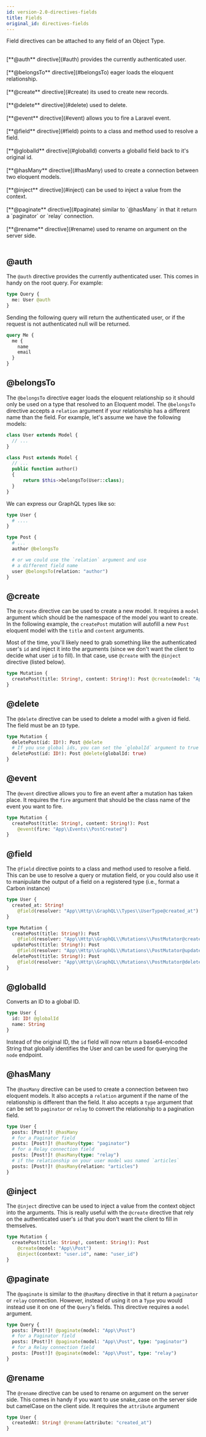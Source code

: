 ```yaml
---
id: version-2.0-directives-fields
title: Fields
original_id: directives-fields
---
```


Field directives can be attached to any field of an Object Type.

<br />
[**@auth** directive](#auth) provides the currently authenticated user.<br /><br />
[**@belongsTo** directive](#belongsTo) eager loads the eloquent relationship.<br /><br />
[**@create** directive](#create) its used to create new records.<br /><br />
[**@delete** directive](#delete) used to delete.<br /><br />
[**@event** directive](#event) allows you to fire a Laravel event.<br /><br />
[**@field** directive](#field) points to a class and method used to resolve a field.<br /><br />
[**@globalId** directive](#globalId) converts a globalId field back to it's original id.<br /><br />
[**@hasMany** directive](#hasMany) used to create a connection between two eloquent models.<br /><br />
[**@inject** directive](#inject) can be used to inject a value from the context.<br /><br />
[**@paginate** directive](#paginate) similar to `@hasMany` in that it return a `paginator` or `relay` connection.<br /><br />
[**@rename** directive](#rename) used to rename on argument on the server side.<br />
<br />

## @auth

The `@auth` directive provides the currently authenticated user. This comes in handy on the root query. For example:

```graphql
type Query {
  me: User @auth
}
```

Sending the following query will return the authenticated user, or if the request is not authenticated null will be returned.

```graphql
query Me {
  me {
    name
    email
  }
}
```

## @belongsTo

The `@belongsTo` directive eager loads the eloquent relationship so it should only be used on a type that resolved to an Eloquent model. The `@belongsTo` directive accepts a `relation` argument if your relationship has a different name than the field. For example, let's assume we have the following models:

```php
class User extends Model {
  // ...
}

class Post extends Model {
  // ...
  public function author()
  {
      return $this->belongsTo(User::class);
  }
}
```

We can express our GraphQL types like so:

```graphql
type User {
  # ....
}

type Post {
  # ...
  author @belongsTo

  # or we could use the `relation` argument and use
  # a different field name
  user @belongsTo(relation: "author")
}
```

## @create

The `@create` directive can be used to create a new model. It requires a `model` argument which should be the namespace of the model you want to create. In the following example, the `createPost` mutation will autofill a new `Post` eloquent model with the `title` and `content` arguments.

Most of the time, you'll likely need to grab something like the authenticated user's `id` and inject it into the arguments (since we don't want the client to decide what user `id` to fill). In that case, use `@create` with the `@inject` directive (listed below).

```graphql
type Mutation {
  createPost(title: String!, content: String!): Post @create(model: "App\\Post")
}
```

## @delete

The `@delete` directive can be used to delete a model with a given id field. The field must be an `ID` type.

```graphql
type Mutation {
  deletePost(id: ID!): Post @delete
  # If you use global ids, you can set the `globalId` argument to true like so:
  deletePost(id: ID!): Post @delete(globalId: true)
}
```

## @event

The `@event` directive allows you to fire an event after a mutation has taken place. It requires the `fire` argument that should be the class name of the event you want to fire.

```graphql
type Mutation {
  createPost(title: String!, content: String!): Post
    @event(fire: "App\\Events\\PostCreated")
}
```

## @field

The `@field` directive points to a class and method used to resolve a field. This can be use to resolve a query or mutation field, or you could also use it to manipulate the output of a field on a registered type (i.e., format a Carbon instance)

```graphql
type User {
  created_at: String!
    @field(resolver: "App\\Http\\GraphQL\\Types\\UserType@created_at")
}

type Mutation {
  createPost(title: String!): Post
    @field(resolver: "App\\Http\\GraphQL\\Mutations\\PostMutator@create")
  updatePost(title: String!): Post
    @field(resolver: "App\\Http\\GraphQL\\Mutations\\PostMutator@update")
  deletePost(title: String!): Post
    @field(resolver: "App\\Http\\GraphQL\\Mutations\\PostMutator@delete")
}
```

## @globalId

Converts an ID to a global ID.

```graphql
type User {
  id: ID! @globalId
  name: String
}
```

Instead of the original ID, the `id` field will now return a base64-encoded String that globally identifies the User and can be used
for querying the `node` endpoint.

## @hasMany

The `@hasMany` directive can be used to create a connection between two eloquent models. It also accepts a `relation` argument if the name of the relationship is different than the field. It also accepts a `type` argument that can be set to `paginator` or `relay` to convert the relationship to a pagination field.

```graphql
type User {
  posts: [Post!]! @hasMany
  # for a Paginator field
  posts: [Post!]! @hasMany(type: "paginator")
  # for a Relay connection field
  posts: [Post!]! @hasMany(type: "relay")
  # if the relationship on your user model was named `articles`
  posts: [Post!]! @hasMany(relation: "articles")
}
```

## @inject

The `@inject` directive can be used to inject a value from the context object into the arguments. This is really useful with the `@create` directive that rely on the authenticated user's `id` that you don't want the client to fill in themselves.

```graphql
type Mutation {
  createPost(title: String!, content: String!): Post
    @create(model: "App\\Post")
    @inject(context: "user.id", name: "user_id")
}
```

## @paginate

The `@paginate` is similar to the `@hasMany` directive in that it return a `paginator` or `relay` connection. However, instead of using it on a `Type` you would instead use it on one of the `Query`'s fields. This directive requires a `model` argument.

```graphql
type Query {
  posts: [Post!]! @paginate(model: "App\\Post")
  # for a Paginator field
  posts: [Post!]! @paginate(model: "App\\Post", type: "paginator")
  # for a Relay connection field
  posts: [Post!]! @paginate(model: "App\\Post", type: "relay")
}
```

## @rename

The `@rename` directive can be used to rename on argument on the server side. This comes in handy if you want to use snake_case on the server side but camelCase on the client side. It requires the `attribute` argument

```graphql
type User {
  createdAt: String! @rename(attribute: "created_at")
}
```
